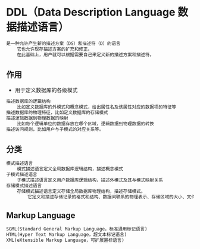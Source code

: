 # DDL（Data Description Language 数据描述语言）
```md
是一种允许产生新的描述方案（DS）和描述符（D）的语言
	它也允许现存描述方案的扩充和修正。
	在此基础上，用户就可以根据需要自己来定义新的描述方案和描述符。
```
## 作用
* 用于定义数据库的各级模式
```md
描述数据库的逻辑结构
	比如定义数据库的外模式和概念模式，给出属性名及该属性对应的数据项的特征等
描述数据库的物理特征，比如定义数据库的存储模式
描述逻辑数据到物理数据的映射
	比如每个逻辑单位的数据存放在哪个区域，逻辑数据到物理数据的转换
描述访问规则，比如用户与子模式的对应关系等。
```
## 分类
```md
模式描述语言
	模式描述语言定义全局数据库逻辑结构，描述概念模式
子模式描述语言
	子模式描述语言定义用户数据库逻辑结构，描述外模式及其与模式映射关系
存储模式描述语言
	存储模式描述语言定义存储全局数据库物理结构，描述存储模式。
		它定义和描述存储记录的格式和结构、数据间联系的物理表示、存储区域的大小、文件组织、存取方法等。
```
## Markup Language
```md
SGML(Standard General Markup Language，标准通用标记语言)
HTML(Hyper Text Markup Language，超文本标记语言)
XML(eXtensible Markup Language，可扩展置标语言)
```